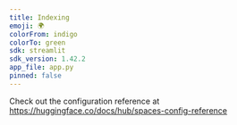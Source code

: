 ```yaml
---
title: Indexing
emoji: 🌍
colorFrom: indigo
colorTo: green
sdk: streamlit
sdk_version: 1.42.2
app_file: app.py
pinned: false
---
```


Check out the configuration reference at https://huggingface.co/docs/hub/spaces-config-reference
